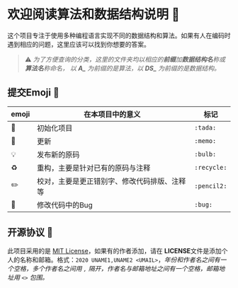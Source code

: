 # 欢迎阅读算法和数据结构说明 📃

这个项目专注于使用多种编程语言实现不同的数据结构和算法。如果有人在编码时遇到相应的问题，这里应该可以找到你想要的答案。

> ⚠ *为了方便查询的分类，这里的文件夹均以相应的**前缀**加**数据结构名**称或**算法名**称命名，
> 以 **A_** 为前缀的是算法，以 **DS_** 为前缀的是数据结构。*

## 提交Emoji 💬

|emoji| 在本项目中的意义 | 标记 |
|-----|-----------------|------|
|🎉   |初始化项目       | `:tada:`|
|📝   |更新            | `:memo:`|
|💡   |发布新的原码     | `:bulb:`|
|♻️   |重构，主要是针对已有的原码与注释     | `:recycle:`|
|✏️   |校对，主要是更正错别字、修改代码排版、注释等     | `:pencil2:`|
|🐛   |修改代码中的Bug     | `:bug:`|

## 开源协议 🔖

此项目采用的是 [MIT License](https://github.com/xiashuangxi/Algorithm_DataStructure_Notes/blob/main/LICENSE)，如果有的作者添加，请在 **LICENSE**文件是添加个人的名称和邮箱。格式：`2020 UNAME1,UNAME2 <UMAIL>`，*年份和作者名之间有一个空格，多个作者名之间用 `,` 隔开，作者名与邮箱地址之间有一个空格，邮箱地址用 `<>` 包围。*